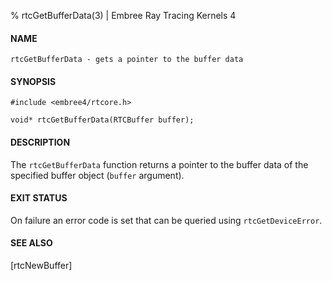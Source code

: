 % rtcGetBufferData(3) | Embree Ray Tracing Kernels 4

#### NAME

    rtcGetBufferData - gets a pointer to the buffer data

#### SYNOPSIS

    #include <embree4/rtcore.h>

    void* rtcGetBufferData(RTCBuffer buffer);

#### DESCRIPTION

The `rtcGetBufferData` function returns a pointer to the buffer data
of the specified buffer object (`buffer` argument).

#### EXIT STATUS

On failure an error code is set that can be queried using
`rtcGetDeviceError`.

#### SEE ALSO

[rtcNewBuffer]
